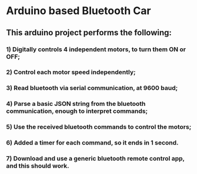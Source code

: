 # Arduino based Bluetooth Car

## This arduino project performs the following:

### 1) Digitally controls 4 independent motors, to turn them ON or OFF;
### 2) Control each motor speed independently;
### 3) Read bluetooth via serial communication, at 9600 baud;
### 4) Parse a basic JSON string from the bluetooth communication, enough to interpret commands;
### 5) Use the received bluetooth commands to control the motors;
### 6) Added a timer for each command, so it ends in 1 second.
### 7) Download and use a generic bluetooth remote control app, and this should work.
